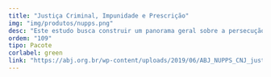 ```yaml
---
title: "Justiça Criminal, Impunidade e Prescrição"
img: "img/produtos/nupps.png"
desc: "Este estudo busca construir um panorama geral sobre a persecução penal à corrupção no Brasil, desenhando e medindo seus fluxos e colhendo as percepções dos atores."
ordem: "109"
tipo: Pacote
corlabel: green
link: "https://abj.org.br/wp-content/uploads/2019/06/ABJ_NUPPS_CNJ_justica-criminal_impunidade-e-prescricao.pdf"
---
```


<!--
# # planejamento
# 
# - auth0
# - treesnip
# - shinyhttr
# - livro
# - zen do R
# - decryptr
# - rightgbm
# - kuber
# - bltm
# - wavesurfer
# - pesqEle
# 
# # o que precisamos fazer?
# 
# - copiar a estrutura de cursos
# 
# - imagem
# - descrição
# - nome
-->
